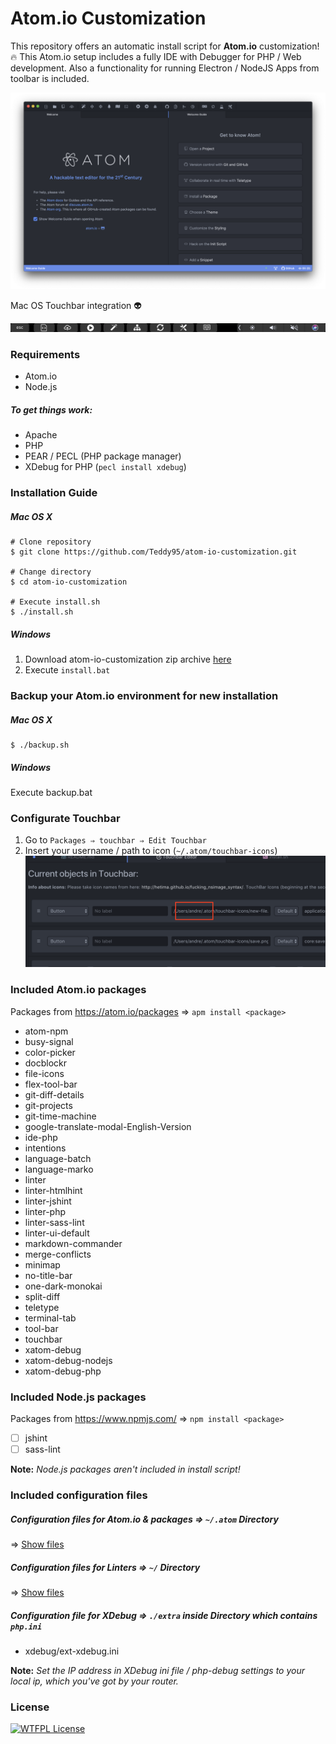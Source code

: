# Atom.io Customization

This repository offers an automatic install script for **Atom.io** customization! :fire:
This Atom.io setup includes a fully IDE with Debugger for PHP / Web development.
Also a functionality for running Electron / NodeJS Apps from toolbar is included.

![Screenshot](img/screenshot.png)

Mac OS Touchbar integration :alien:

![Touchbar](img/touchbar.png)

### Requirements

-   Atom.io
-   Node.js

##### To get things work:

-   Apache
-   PHP
-   PEAR / PECL (PHP package manager)
-   XDebug for PHP (`pecl install xdebug`)

### Installation Guide

##### Mac OS X

```shell
# Clone repository
$ git clone https://github.com/Teddy95/atom-io-customization.git

# Change directory
$ cd atom-io-customization

# Execute install.sh
$ ./install.sh
```

##### Windows

1.  Download atom-io-customization zip archive [here](https://github.com/Teddy95/atom-io-customization/archive/master.zip)
2.  Execute `install.bat`

### Backup your Atom.io environment for new installation

##### Mac OS X

    $ ./backup.sh

##### Windows

Execute backup.bat

### Configurate Touchbar

1.  Go to `Packages ⇒ touchbar ⇒ Edit Touchbar`
2.  Insert your username / path to icon (`~/.atom/touchbar-icons`)
    ![Touchbar Configuration](img/touchbar_config.png)

### Included Atom.io packages

Packages from <https://atom.io/packages> ⇒ `apm install <package>`

- atom-npm
- busy-signal
- color-picker
- docblockr
- file-icons
- flex-tool-bar
- git-diff-details
- git-projects
- git-time-machine
- google-translate-modal-English-Version
- ide-php
- intentions
- language-batch
- language-marko
- linter
- linter-htmlhint
- linter-jshint
- linter-php
- linter-sass-lint
- linter-ui-default
- markdown-commander
- merge-conflicts
- minimap
- no-title-bar
- one-dark-monokai
- split-diff
- teletype
- terminal-tab
- tool-bar
- touchbar
- xatom-debug
- xatom-debug-nodejs
- xatom-debug-php

### Included Node.js packages

Packages from <https://www.npmjs.com/> ⇒ `npm install <package>`

-   [ ] jshint
-   [ ] sass-lint

**Note:** _Node.js packages aren't included in install script!_

### Included configuration files

##### Configuration files for Atom.io & packages ⇒ `~/.atom` Directory

⇒ [Show files](https://github.com/Teddy95/atom-io-customization/tree/master/atom)

##### Configuration files for Linters ⇒ `~/` Directory

⇒ [Show files](https://github.com/Teddy95/atom-io-customization/tree/master/linter-conf)

##### Configuration file for XDebug ⇒ `./extra` inside Directory which contains `php.ini`

-   xdebug/ext-xdebug.ini

**Note:** _Set the IP address in XDebug ini file / php-debug settings to your local ip, which you've got by your router._

### License

[![WTFPL License](http://www.wtfpl.net/wp-content/uploads/2012/12/wtfpl-badge-1.png)](https://github.com/Teddy95/atom-io-customization/blob/master/LICENSE.md)
